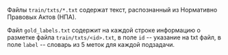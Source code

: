 Файлы `train/txts/*.txt` содержат текст, распознанный из Нормативно Правовых Актов (НПА).

Файл `gold_labels.txt` содержит на каждой строке информацию о разметке файла `train/txts/<id>.txt`, в поле `id` -- указание на txt файл, в поле `label` -- словарь из 5 меток для каждой подзадачи.

